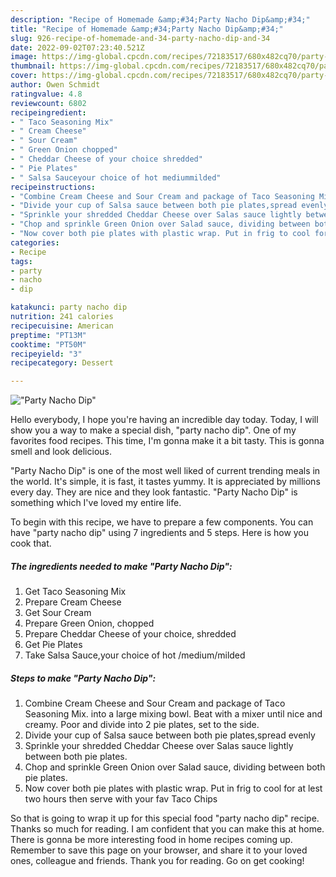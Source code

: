 ```yaml
---
description: "Recipe of Homemade &amp;#34;Party Nacho Dip&amp;#34;"
title: "Recipe of Homemade &amp;#34;Party Nacho Dip&amp;#34;"
slug: 926-recipe-of-homemade-and-34-party-nacho-dip-and-34
date: 2022-09-02T07:23:40.521Z
image: https://img-global.cpcdn.com/recipes/72183517/680x482cq70/party-nacho-dip-recipe-main-photo.jpg
thumbnail: https://img-global.cpcdn.com/recipes/72183517/680x482cq70/party-nacho-dip-recipe-main-photo.jpg
cover: https://img-global.cpcdn.com/recipes/72183517/680x482cq70/party-nacho-dip-recipe-main-photo.jpg
author: Owen Schmidt
ratingvalue: 4.8
reviewcount: 6802
recipeingredient:
- " Taco Seasoning Mix"
- " Cream Cheese"
- " Sour Cream"
- " Green Onion chopped"
- " Cheddar Cheese of your choice shredded"
- " Pie Plates"
- " Salsa Sauceyour choice of hot mediummilded"
recipeinstructions:
- "Combine Cream Cheese and Sour Cream and package of Taco Seasoning Mix. into a large mixing bowl. Beat with a mixer until nice and creamy. Poor and divide into 2 pie plates, set to the side."
- "Divide your cup of Salsa sauce between both pie plates,spread evenly"
- "Sprinkle your shredded Cheddar Cheese over Salas sauce lightly between both pie plates."
- "Chop and sprinkle Green Onion over Salad sauce, dividing between both pie plates."
- "Now cover both pie plates with plastic wrap. Put in frig to cool for at lest two hours then serve with your fav Taco Chips"
categories:
- Recipe
tags:
- party
- nacho
- dip

katakunci: party nacho dip 
nutrition: 241 calories
recipecuisine: American
preptime: "PT13M"
cooktime: "PT50M"
recipeyield: "3"
recipecategory: Dessert

---
```



![&#34;Party Nacho Dip&#34;](https://img-global.cpcdn.com/recipes/72183517/680x482cq70/party-nacho-dip-recipe-main-photo.jpg)

Hello everybody, I hope you're having an incredible day today. Today, I will show you a way to make a special dish, &#34;party nacho dip&#34;. One of my favorites food recipes. This time, I'm gonna make it a bit tasty. This is gonna smell and look delicious.

&#34;Party Nacho Dip&#34; is one of the most well liked of current trending meals in the world. It's simple, it is fast, it tastes yummy. It is appreciated by millions every day. They are nice and they look fantastic. &#34;Party Nacho Dip&#34; is something which I've loved my entire life.




To begin with this recipe, we have to prepare a few components. You can have &#34;party nacho dip&#34; using 7 ingredients and 5 steps. Here is how you cook that.

<!--inarticleads1-->

##### The ingredients needed to make &#34;Party Nacho Dip&#34;:

1. Get  Taco Seasoning Mix
1. Prepare  Cream Cheese
1. Get  Sour Cream
1. Prepare  Green Onion, chopped
1. Prepare  Cheddar Cheese of your choice, shredded
1. Get  Pie Plates
1. Take  Salsa Sauce,your choice of hot /medium/milded




<!--inarticleads2-->

##### Steps to make &#34;Party Nacho Dip&#34;:

1. Combine Cream Cheese and Sour Cream and package of Taco Seasoning Mix. into a large mixing bowl. Beat with a mixer until nice and creamy. Poor and divide into 2 pie plates, set to the side.
1. Divide your cup of Salsa sauce between both pie plates,spread evenly
1. Sprinkle your shredded Cheddar Cheese over Salas sauce lightly between both pie plates.
1. Chop and sprinkle Green Onion over Salad sauce, dividing between both pie plates.
1. Now cover both pie plates with plastic wrap. Put in frig to cool for at lest two hours then serve with your fav Taco Chips




So that is going to wrap it up for this special food &#34;party nacho dip&#34; recipe. Thanks so much for reading. I am confident that you can make this at home. There is gonna be more interesting food in home recipes coming up. Remember to save this page on your browser, and share it to your loved ones, colleague and friends. Thank you for reading. Go on get cooking!

